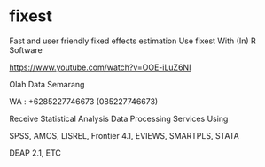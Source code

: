 # fixest
Fast and user friendly fixed effects estimation Use fixest With (In) R Software

https://www.youtube.com/watch?v=OOE-iLuZ6NI

Olah Data Semarang

WA : +6285227746673 (085227746673)

Receive Statistical Analysis Data Processing Services Using

SPSS, AMOS, LISREL, Frontier 4.1, EVIEWS, SMARTPLS, STATA

DEAP 2.1, ETC
